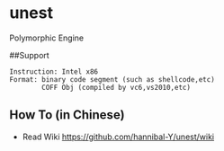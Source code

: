 unest
=====

Polymorphic Engine


##Support

```
Instruction: Intel x86
Format: binary code segment (such as shellcode,etc)
        COFF Obj (compiled by vc6,vs2010,etc)
```

## How To (in Chinese)

* Read Wiki https://github.com/hannibal-Y/unest/wiki
